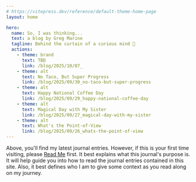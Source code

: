 ```yaml
---
# https://vitepress.dev/reference/default-theme-home-page
layout: home

hero:
  name: So, I was thinking...
  text: a blog by Greg Marine
  tagline: Behind the curtain of a curious mind 🤔
  actions:
    - theme: brand
      text: TBD
      link: /blog/2025/10/07_
    - theme: alt
      text: No Taco, But Super Progress
      link: /blog/2025/09/30_no-taco-but-super-progress
    - theme: alt
      text: Happy National Coffee Day
      link: /blog/2025/09/29_happy-national-coffee-day
    - theme: alt
      text: Magical Day with My Sister
      link: /blog/2025/09/27_magical-day-with-my-sister
    - theme: alt
      text: What's the Point-of-View
      link: /blog/2025/09/26_whats-the-point-of-view
---
```


Above, you'll find my latest journal entries. However, if this is your first time visiting, please [Read Me](read-me) first. It best explains what this journal's purpose is. It will help guide you into how to read the journal entries contained in this site. Also, it best defines who I am to give some context as you read along on my journey.
